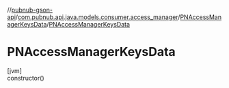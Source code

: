 //[pubnub-gson-api](../../../index.md)/[com.pubnub.api.java.models.consumer.access_manager](../index.md)/[PNAccessManagerKeysData](index.md)/[PNAccessManagerKeysData](-p-n-access-manager-keys-data.md)

# PNAccessManagerKeysData

[jvm]\
constructor()
